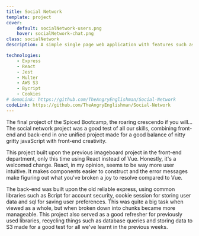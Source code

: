 ```yaml
---
title: Social Network
template: project
cover:
    default: socialNetwork-users.png
    hover: socialNetwork-chat.png
class: socialNetwork
description: A simple single page web application with features such as account registration and login, profile editing, friends list and a chat feature. Built with React, Express, SQL, amazon web services S3, Sockets and Bcrypt

technologies:
    - Express
    - React
    - Jest
    - Multer
    - AWS S3
    - Bycript
    - Cookies
# demoLink: https://github.com/TheAngryEnglishman/Social-Network
codeLink: https://github.com/TheAngryEnglishman/Social-Network
---
```


The final project of the Spiced Bootcamp, the roaring crescendo if you will... The social network project was a good test of all our skills, combining front-end and back-end in one unified project made for a good balance of nitty gritty javaScript with front-end creativity.

This project built upon the previous imageboard project in the front-end department, only this time using React instead of Vue. Honestly, it's a welcomed change. React, in my opinion, seems to be way more user intuitive. It makes components easier to construct and the error messages make figuring out what you've broken a joy to resolve compared to Vue.

The back-end was built upon the old reliable express, using common libraries such as Bcript for account security, cookie session for storing user data and sql for saving user preferences. This was quite a big task when viewed as a whole, but when broken down into chunks became more manageable. This project also served as a good refresher for previously used libraries, recycling things such as database queries and storing data to S3 made for a good test for all we've learnt in the previous weeks.
